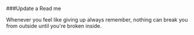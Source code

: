 ###Update a Read me 

Whenever you feel like giving up always remember, nothing can break you from outside
until you're broken inside.
